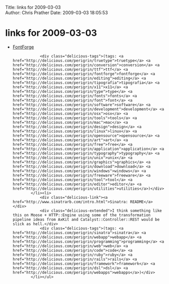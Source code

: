 Title: links for 2009-03-03  
Author: Chris Prather
Date: 2009-03-03 18:05:53

# links for 2009-03-03
<ul class="delicious"><li>
                <div class="delicious-link"><a href="http://fontforge.sourceforge.net/">FontForge</a></div>
                
                <div class="delicious-tags">(tags: <a href="http://delicious.com/perigrin/truetype">truetype</a> <a href="http://delicious.com/perigrin/conversion">conversion</a> <a href="http://delicious.com/perigrin/ttf">ttf</a> <a href="http://delicious.com/perigrin/fontforge">fontforge</a> <a href="http://delicious.com/perigrin/editing">editing</a> <a href="http://delicious.com/perigrin/tipografia">tipografia</a> <a href="http://delicious.com/perigrin/x11">x11</a> <a href="http://delicious.com/perigrin/type">type</a> <a href="http://delicious.com/perigrin/fonts">fonts</a> <a href="http://delicious.com/perigrin/font">font</a> <a href="http://delicious.com/perigrin/software">software</a> <a href="http://delicious.com/perigrin/development">development</a> <a href="http://delicious.com/perigrin/osx">osx</a> <a href="http://delicious.com/perigrin/tools">tools</a> <a href="http://delicious.com/perigrin/mac">mac</a> <a href="http://delicious.com/perigrin/design">design</a> <a href="http://delicious.com/perigrin/linux">linux</a> <a href="http://delicious.com/perigrin/opensource">opensource</a> <a href="http://delicious.com/perigrin/art">art</a> <a href="http://delicious.com/perigrin/free">free</a> <a href="http://delicious.com/perigrin/application">application</a> <a href="http://delicious.com/perigrin/typography">typography</a> <a href="http://delicious.com/perigrin/unix">unix</a> <a href="http://delicious.com/perigrin/graphics">graphics</a> <a href="http://delicious.com/perigrin/download">download</a> <a href="http://delicious.com/perigrin/windows">windows</a> <a href="http://delicious.com/perigrin/freeware">freeware</a> <a href="http://delicious.com/perigrin/tool">tool</a> <a href="http://delicious.com/perigrin/editor">editor</a> <a href="http://delicious.com/perigrin/utilities">utilities</a>)</div>
            </li><li>
                <div class="delicious-link"><a href="http://www.sinatrarb.com/intro.html">Sinatra: README</a></div>
                <div class="delicious-extended">I think something like this on Moose + HTTP::Engine using some of the transformation pipeline ideas from AxKit and Catalyst::Controller::REST would be slick as hell.</div>
                <div class="delicious-tags">(tags: <a href="http://delicious.com/perigrin/sinatra">sinatra</a> <a href="http://delicious.com/perigrin/webapp">webapp</a> <a href="http://delicious.com/perigrin/programming">programming</a> <a href="http://delicious.com/perigrin/web">web</a> <a href="http://delicious.com/perigrin/code">code</a> <a href="http://delicious.com/perigrin/ruby">ruby</a> <a href="http://delicious.com/perigrin/rails">rails</a> <a href="http://delicious.com/perigrin/framework">framework</a> <a href="http://delicious.com/perigrin/dsl">dsl</a> <a href="http://delicious.com/perigrin/webapps">webapps</a>)</div>
            </li></ul>
